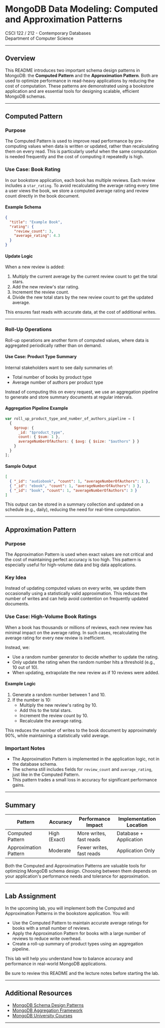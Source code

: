 # MongoDB Data Modeling: Computed and Approximation Patterns

CSCI 122 / 212 - Contemporary Databases  
Department of Computer Science

---

## Overview

This README introduces two important schema design patterns in MongoDB: the **Computed Pattern** and the **Approximation Pattern**. Both are used to optimize performance in read-heavy applications by reducing the cost of computation. These patterns are demonstrated using a bookstore application and are essential tools for designing scalable, efficient MongoDB schemas.

---

## Computed Pattern

### Purpose

The Computed Pattern is used to improve read performance by pre-computing values when data is written or updated, rather than recalculating them on every read. This is particularly useful when the same computation is needed frequently and the cost of computing it repeatedly is high.

### Use Case: Book Rating

In our bookstore application, each book has multiple reviews. Each review includes a `star_rating`. To avoid recalculating the average rating every time a user views the book, we store a computed average rating and review count directly in the book document.

#### Example Schema

```json
{
  "title": "Example Book",
  "rating": {
    "review_count": 3,
    "average_rating": 4.3
  }
}
```

#### Update Logic

When a new review is added:
1. Multiply the current average by the current review count to get the total stars.
2. Add the new review's star rating.
3. Increment the review count.
4. Divide the new total stars by the new review count to get the updated average.

This ensures fast reads with accurate data, at the cost of additional writes.

---

### Roll-Up Operations

Roll-up operations are another form of computed values, where data is aggregated periodically rather than on demand.

#### Use Case: Product Type Summary

Internal stakeholders want to see daily summaries of:
- Total number of books by product type
- Average number of authors per product type

Instead of computing this on every request, we use an aggregation pipeline to generate and store summary documents at regular intervals.

#### Aggregation Pipeline Example

```javascript
var roll_up_product_type_and_number_of_authors_pipeline = [
  {
    $group: {
      _id: "$product_type",
      count: { $sum: 1 },
      averageNumberOfAuthors: { $avg: { $size: "$authors" } }
    }
  }
];
```

#### Sample Output

```json
[
  { "_id": "audiobook", "count": 1, "averageNumberOfAuthors": 1 },
  { "_id": "ebook", "count": 1, "averageNumberOfAuthors": 3 },
  { "_id": "book", "count": 1, "averageNumberOfAuthors": 3 }
]
```

This output can be stored in a summary collection and updated on a schedule (e.g., daily), reducing the need for real-time computation.

---

## Approximation Pattern

### Purpose

The Approximation Pattern is used when exact values are not critical and the cost of maintaining perfect accuracy is too high. This pattern is especially useful for high-volume data and big data applications.

### Key Idea

Instead of updating computed values on every write, we update them occasionally using a statistically valid approximation. This reduces the number of writes and can help avoid contention on frequently updated documents.

### Use Case: High-Volume Book Ratings

When a book has thousands or millions of reviews, each new review has minimal impact on the average rating. In such cases, recalculating the average rating for every new review is inefficient.

Instead, we:
- Use a random number generator to decide whether to update the rating.
- Only update the rating when the random number hits a threshold (e.g., 10 out of 10).
- When updating, extrapolate the new review as if 10 reviews were added.

#### Example Logic

1. Generate a random number between 1 and 10.
2. If the number is 10:
   - Multiply the new review's rating by 10.
   - Add this to the total stars.
   - Increment the review count by 10.
   - Recalculate the average rating.

This reduces the number of writes to the book document by approximately 90%, while maintaining a statistically valid average.

### Important Notes

- The Approximation Pattern is implemented in the application logic, not in the database schema.
- The schema still includes fields for `review_count` and `average_rating`, just like in the Computed Pattern.
- This pattern trades a small loss in accuracy for significant performance gains.

---

## Summary

| Pattern              | Accuracy      | Performance Impact     | Implementation Location |
|----------------------|---------------|-------------------------|--------------------------|
| Computed Pattern     | High (Exact)  | More writes, fast reads | Database + Application   |
| Approximation Pattern| Moderate      | Fewer writes, fast reads| Application Only         |

Both the Computed and Approximation Patterns are valuable tools for optimizing MongoDB schema design. Choosing between them depends on your application's performance needs and tolerance for approximation.

---

## Lab Assignment

In the upcoming lab, you will implement both the Computed and Approximation Patterns in the bookstore application. You will:

- Use the Computed Pattern to maintain accurate average ratings for books with a small number of reviews.
- Apply the Approximation Pattern for books with a large number of reviews to reduce write overhead.
- Create a roll-up summary of product types using an aggregation pipeline.

This lab will help you understand how to balance accuracy and performance in real-world MongoDB applications.

Be sure to review this README and the lecture notes before starting the lab.

---

## Additional Resources

- [MongoDB Schema Design Patterns](https://www.mongodb.com/blog/post/building-with-patterns-a-summary)
- [MongoDB Aggregation Framework](https://docs.mongodb.com/manual/aggregation/)
- [MongoDB University Courses](https://university.mongodb.com/)

---

